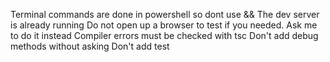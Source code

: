 Terminal commands are done in powershell so dont use &&
The dev server is already running
Do not open up a browser to test if you needed. Ask me to do it instead
Compiler errors must be checked with tsc
Don't add debug methods without asking
Don't add test
